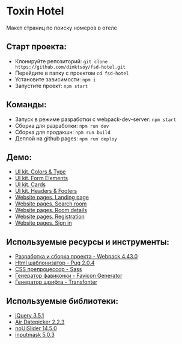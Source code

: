 # Toxin Hotel

Макет страниц по поиску номеров в отеле

## Старт проекта:
- Клонируйте репозиторий: `git clone https://github.com/dimktsoy/fsd-hotel.git`
- Перейдите в папку с проектом `cd fsd-hotel`
- Установите зависимости: `npm i`
- Запустите проект: `npm start`

## Команды:
- Запуск в режиме разработки с webpack-dev-server: `npm start`
- Сборка для разработки: `npm run dev`
- Сборка для продакшн: `npm run build`
- Деплой на github pages: `npm run deploy`

## Демо:
- [UI kit. Colors & Type](https://dimktsoy.github.io/fsd-hotel/colors-type.html)
- [UI kit. Form Elements](https://dimktsoy.github.io/fsd-hotel/form-elements.html)
- [UI kit. Cards](https://dimktsoy.github.io/fsd-hotel/cards.html)
- [UI kit. Headers & Footers](https://dimktsoy.github.io/fsd-hotel/headers-footers.html)
- [Website pages. Landing page](https://dimktsoy.github.io/fsd-hotel/landing.html)
- [Website pages. Search room](https://dimktsoy.github.io/fsd-hotel/search-room.html)
- [Website pages. Room details](https://dimktsoy.github.io/fsd-hotel/room-details.html)
- [Website pages. Registration](https://dimktsoy.github.io/fsd-hotel/registration.html)
- [Website pages. Sign in](https://dimktsoy.github.io/fsd-hotel/sign-in.html)

## Используемые ресурсы и инструменты:
- [Разработка и сборка проекта - Webpack 4.43.0](https://webpack.js.org/)
- [Html шаблонизатор - Pug 2.0.4](https://pugjs.org/api/getting-started.html)
- [CSS препроцессор - Sass](https://sass-lang.com/)
- [Генератор фавиконки - Favicon Generator](https://realfavicongenerator.net/)
- [Генератор шрифта - Transfonter](https://transfonter.org/)

## Используемые библиотеки:
- [jQuery 3.5.1](https://jquery.com/)
- [Air Datepicker 2.2.3](http://t1m0n.name/air-datepicker/docs/index-ru.html)
- [noUiSlider 14.5.0](https://refreshless.com/nouislider/)
- [inputmask 5.0.3](https://github.com/RobinHerbots/Inputmask)
